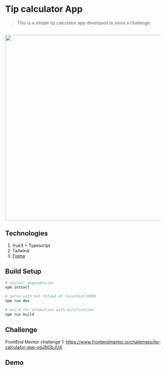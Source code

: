 # Tip calculator App

> This is a simple tip calculator app developed to solve a challenge.

<p align="center">
  <br>
  <img src="https://user-images.githubusercontent.com/88312999/128545890-61389fcd-1cb3-47fb-914b-b097e6ea7165.png" width="600" />
  <br>
</p>

## Technologies

1. Vue3 + Typescript
2. Tailwind 
3. [Figma](https://www.figma.com/file/FeKRiWESyfm0k4JuSvGoP9/Tip-Calculator?node-id=0%3A1)

## Build Setup

``` bash
# install dependencies
npm install

# serve with hot reload at localhost:8080
npm run dev

# build for production with minification
npm run build
```

## Challenge
FrontEnd Mentor challenge 1: https://www.frontendmentor.io/challenges/tip-calculator-app-ugJNGbJUX

## Demo
